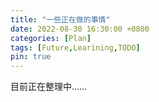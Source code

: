 ```yaml
---
title: "一些正在做的事情"
date: 2022-08-30 16:30:00 +0800
categories: [Plan]
tags: [Future,Learining,TODO]
pin: true
---
```

目前正在整理中……
